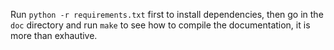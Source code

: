 Run `python -r requirements.txt` first to install dependencies, then
go in the `doc` directory and run `make` to see how to compile the
documentation, it is more than exhautive.
